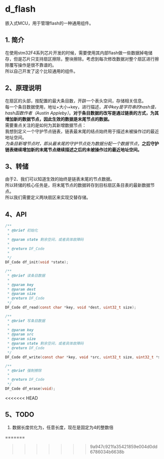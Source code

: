 # d_flash
嵌入式MCU，用于管理flash的一种通用组件。

## 1. 简介
在使用stm32F4系列芯片开发的时候，需要使用其内部flash做一些数据掉电储存，但是芯片只支持扇区擦除，整块擦除。考虑到每次修改数据对整个扇区进行擦除覆写操作是很不靠谱的。  
所以自己开发了这个比较通用的组件。

## 2、原理说明
在扇区的头部，按配置的最大条目数，开辟一个表头空间，存储相关信息。  
每一个条目数据使用，地址+大小+key，进行描述，*其中key是字符串的hash值，hash函数作者（Austin Appleby）*。**对于条目数据的改写是通过链表的方式，为其增加新的数据节点，因此生效的数据是末尾节点的数据。**  
需要重点关注的是如何为其新增数据节点：  
我想到定义一个守护节点链表，链表最末尾的结点始终用于描述未被操作过的最近地址空间。  
*为条目新增节点时，即从最末尾的守护节点处为数据分配一个数据节点*，**之后守护链表继续增加新的末尾节点继续描述之后的未被操作过的最近地址空间。**  

## 3、转储
由于2、我们可以知道生效的始终是链表末尾的节点数据。  
所以转储的核心任务是，将末尾节点的数据转存到目标扇区条目表的最新数据节点。  
所以我们需要定义两块扇区来实现交替存储。

## 4、API


```c
/**
 * @brief 初始化
 * 
 * @param state 剩余空间，或者具体故障码
 * 
 * @return DF_Code 
 * 
 */
DF_Code df_init(void *state);
```

```c
/**
 * @brief 读条目数据
 * 
 * @param key 
 * @param dest 
 * @param size 
 * @return DF_Code 
 */
DF_Code df_read(const char *key, void *dest, uint32_t size);
```

```c
/**
 * @brief 写条目数据
 * 
 * @param key 
 * @param src 
 * @param size 
 * @param state 剩余空间，或者具体故障码
 * @return DF_Code 
 */
DF_Code df_write(const char *key, void *src, uint32_t size, uint32_t *state);
```

```c
/**
 * @brief 强制擦除
 * 
 * @return DF_Code 
 */
DF_Code df_erase(void);

```

<<<<<<< HEAD

## 5、TODO
1. 数据长度优化为，任意长度，现在是固定为4的整数倍


=======
>>>>>>> 9a947c921fa35421859e004d0dd6786034b6638b
